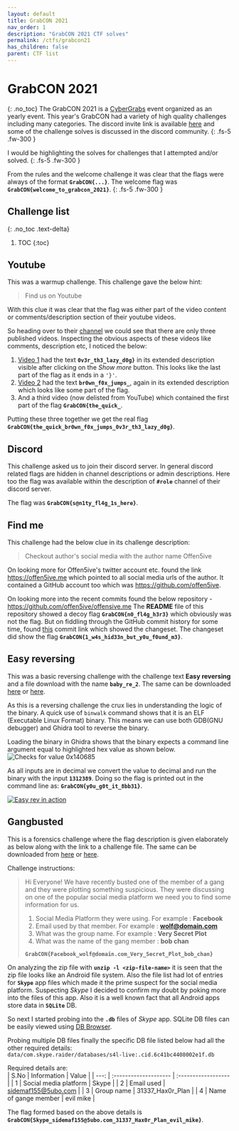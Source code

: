 ```yaml
---
layout: default
title: GrabCON 2021
nav_order: 1
description: "GrabCON 2021 CTF solves"
permalink: /ctfs/grabcon21
has_children: false
parent: CTF list
---
```


# GrabCON 2021
{: .no_toc}
The GrabCON 2021 is a [CyberGrabs][1] event organized as an yearly event. This year's GrabCON had a variety of high quality
challenges including many categories. The discord invite link is available [here][2] and some of the challenge solves is
discussed in the discord community.
{: .fs-5 .fw-300 }

I would be highlighting the solves for challenges that I attempted and/or solved.
{: .fs-5 .fw-300 }

From the rules and the welcome challenge it was clear that the flags were always of the format **`GrabCON{...}`**. The
welcome flag was **`GrabCON{welcome_to_grabcon_2021}`**.
{: .fs-5 .fw-300 }

## Challenge list
{: .no_toc .text-delta}

1. TOC
{:toc}

## Youtube

This was a warmup challenge. This challenge gave the below hint:  
> Find us on Youtube

With this clue it was clear that the flag was either part of the video content or comments/description section of their
youtube videos.

So heading over to their [channel][3] we could see that there are only three published videos. Inspecting the obvious
aspects of these videos like comments, description etc, I noticed the below:

1. [Video 1][4] had the text **`0v3r_th3_lazy_d0g}`** in its extended description visible after clicking on the *Show more*
button. This looks like the last part of the flag as it ends in a `'}'`.
2. [Video 2][5] had the text **`br0wn_f0x_jumps_`**, again in its extended description which looks like some part of the flag.
3. And a third video (now delisted from YouTube) which contained the first part of the flag **`GrabCON{the_quick_`**.

Putting these three together we get the real flag **`GrabCON{the_quick_br0wn_f0x_jumps_0v3r_th3_lazy_d0g}`**.

## Discord

This challenge asked us to join their discord server. In general discord related flags are hidden in channel descriptions
or admin descriptions. Here too the flag was available within the description of **`#role`** channel of their discord
server.

The flag was **`GrabCON{s@n1ty_fl4g_1s_here}`**.

## Find me

This challenge had the below clue in its challenge description:
> Checkout author's social media with the author name Offen5ive

On looking more for Offen5ive's twitter account etc. found the link https://offen5ive.me which pointed to all social media
urls of the author. It contained a GitHub account too which was https://github.com/offen5ive.

On looking more into the recent commits found the below repository - https://github.com/offen5ive/offensive.me
The **README** file of this repository showed a decoy flag **`GrabCON{n0_fl4g_h3r3}`** which obviously was not the
flag. But on fiddling through the GitHub commit history for some time, found [this][6] commit link which showed the changeset.
The changeset did show the flag **`GrabCON{1_w4s_hid33n_but_y0u_f0und_m3}`**.

## Easy reversing

This was a basic reversing challenge with the challenge text **Easy reversing** and a file download with the name **`baby_re_2`**.
The same can be downloaded [here][7] or [here][8].

As this is a reversing challenge the crux lies in understanding the logic of the binary. A quick use of `binwalk` command shows that
it is an ELF (Executable Linux Format) binary. This means we can use both GDB(GNU debugger) and Ghidra tool to reverse the binary.

Loading the binary in Ghidra shows that the binary expects a command line argument equal to highlighted hex value as shown below.  
![Checks for value 0x140685](https://gcdn.pbrd.co/images/0gfjhniCIYF2.png "Easy reverse code snippet") 

As all inputs are in decimal we convert the value to decimal and run the binary with the input **`1312389`**. Doing so the flag is
printed out in the command line as: **`GrabCON{y0u_g0t_it_8bb31}`**.

[![Easy rev in action](https://asciinema.org/a/pg6Zv7ldafvIYQT6Qu1fZgNdr.svg)][10]

## Gangbusted

This is a forensics challenge where the flag description is given elaborately as below along with the link to a challenge file.
The same can be downloaded from [here][11] or [here][12].

Challenge instructions:  
> Hi Everyone! We have recently busted one of the member of a gang and they were plotting something suspicious. They were discussing
> on one of the popular social media platform we need you to find some information for us.
>   1. Social Media Platform they were using. For example : **Facebook**  
>   2. Email used by that member. For example : **wolf@domain.com**  
>   3. What was the group name. For example : **Very Secret Plot**  
>   4. What was the name of the gang member : **bob chan**  
> 
> **`GrabCON{Facebook_wolf@domain.com_Very_Secret_Plot_bob_chan}`**

On analyzing the zip file with **`unzip -l <zip-file-name>`** it is seen that the zip file looks like an Android file system.
Also the file list had lot of entries for **`Skype`** app files which made it the prime suspect for the social media platform.
Suspecting *Skype* I decided to confirm my doubt by poking more into the files of this app. Also it is a well known fact that
all Android apps store data in **`SQLite`** DB.  

So next I started probing into the **`.db`** files of *Skype* app. SQLite DB files can be easily viewed using [DB Browser][13].

Probing multiple DB files finally the specific DB file listed below had all the other required details:  
`data/com.skype.raider/databases/s4l-live:.cid.6c41bc4408002e1f.db`  

Required details are:  
| S.No | Information           | Value               |
| ---: | :-------------------- | :------------------ |
|    1 | Social media platform | Skype               |
|    2 | Email used            | sidemaf155@5ubo.com |
|    3 | Group name            | 31337_Hax0r_Plan    |
|    4 | Name of gange member  | evil mike           |

The flag formed based on the above details is **`GrabCON{Skype_sidemaf155@5ubo.com_31337_Hax0r_Plan_evil_mike}`**.



[1]: https://thecybergrabs.org/grabcon/
[2]: https://discord.gg/8F9VMVCWb2
[3]: https://www.youtube.com/channel/UC_Z36GnY_s8R6_eLvI1R2bg/videos
[4]: https://www.youtube.com/watch?v=lTDs9HMlNvw
[5]: https://www.youtube.com/watch?v=JTrXOS8N9W0
[6]: https://github.com/offen5ive/offensive.me/commit/2d8cbf53b68ba44d151b3db7a60a7f799dcb36f0
[7]: https://ctf.thecybergrabs.org/files/bf79b00cbb0a930b29ef7a34054c751c/baby_re_2?token=eyJ1c2VyX2lkIjo4NDIsInRlYW1faWQiOjQxMSwiZmlsZV9pZCI6MjJ9.YTniBg.3dj5_Z5qBN6rFiew39Wcwrz84Lo
[8]: https://mega.nz/file/JwYGyZpA#MQ8Rf6UukIOj8Xm4AH3trKzSgLqogZB1RUKGNnPEzPo
[9]: https://gcdn.pbrd.co/images/0gfjhniCIYF2.png
[10]: https://asciinema.org/a/pg6Zv7ldafvIYQT6Qu1fZgNdr
[11]: https://storage.googleapis.com/grabcon/forensics/foren1_2.zip
[12]: https://mega.nz/file/ptx2FZ7D#bW5opab193E4DXER63Tm-JSxpfm329ZN9oyE9OLyXoU
[13]: https://sqlitebrowser.org/
